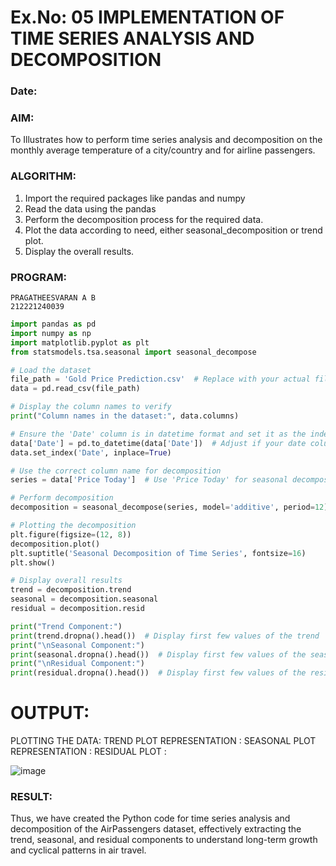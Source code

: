 # Ex.No: 05  IMPLEMENTATION OF TIME SERIES ANALYSIS AND DECOMPOSITION
### Date: 


### AIM:
To Illustrates how to perform time series analysis and decomposition on the monthly average temperature of a city/country and for airline passengers.

### ALGORITHM:
1. Import the required packages like pandas and numpy
2. Read the data using the pandas
3. Perform the decomposition process for the required data.
4. Plot the data according to need, either seasonal_decomposition or trend plot.
5. Display the overall results.

### PROGRAM:
```
PRAGATHEESVARAN A B
212221240039
```
```python
import pandas as pd
import numpy as np
import matplotlib.pyplot as plt
from statsmodels.tsa.seasonal import seasonal_decompose

# Load the dataset
file_path = 'Gold Price Prediction.csv'  # Replace with your actual file path
data = pd.read_csv(file_path)

# Display the column names to verify
print("Column names in the dataset:", data.columns)

# Ensure the 'Date' column is in datetime format and set it as the index
data['Date'] = pd.to_datetime(data['Date'])  # Adjust if your date column is named differently
data.set_index('Date', inplace=True)

# Use the correct column name for decomposition
series = data['Price Today']  # Use 'Price Today' for seasonal decomposition

# Perform decomposition
decomposition = seasonal_decompose(series, model='additive', period=12)  # Adjust period as needed

# Plotting the decomposition
plt.figure(figsize=(12, 8))
decomposition.plot()
plt.suptitle('Seasonal Decomposition of Time Series', fontsize=16)
plt.show()

# Display overall results
trend = decomposition.trend
seasonal = decomposition.seasonal
residual = decomposition.resid

print("Trend Component:")
print(trend.dropna().head())  # Display first few values of the trend
print("\nSeasonal Component:")
print(seasonal.dropna().head())  # Display first few values of the seasonal
print("\nResidual Component:")
print(residual.dropna().head())  # Display first few values of the residual

```
# OUTPUT:

PLOTTING THE DATA:
TREND PLOT REPRESENTATION :
SEASONAL PLOT REPRESENTATION :
RESIDUAL PLOT :

![image](https://github.com/user-attachments/assets/b6e239cc-4370-4319-8f1d-735e5905d4b8)


### RESULT:
Thus, we have created the Python code for time series analysis and decomposition of the AirPassengers dataset, effectively extracting the trend, seasonal, and residual components to understand long-term growth and cyclical patterns in air travel.
